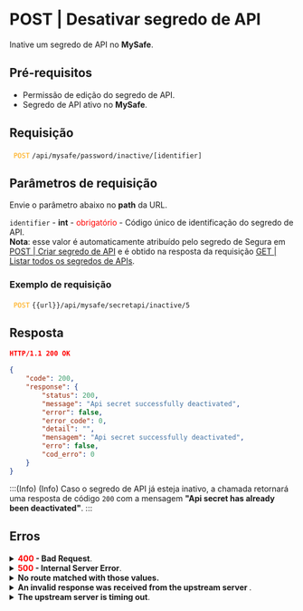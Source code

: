 # POST | Desativar segredo de API

Inative um segredo de API no **MySafe**.

## Pré-requisitos
* Permissão de edição do segredo de API.
* Segredo de API ativo no **MySafe**.

## Requisição

<code><span style="color:orange"> POST</code></span> `/api/mysafe/password/inactive/[identifier]`



## Parâmetros de requisição
Envie o parâmetro abaixo no <b>path</b> da URL.

<summary><code>identifier</code> - <b>int</b> - <span style="color:red">obrigatório</span> - Código único de identificação do segredo de API.</summary>
<b>Nota</b>: esse valor é automaticamente atribuído pelo segredo de Segura em <a href = "/v4/docs/pt/api-post-create-api-secret">POST | Criar segredo de API</a> e é obtido na resposta da requisição <a href = "/v4/docs/pt/api-get-list-all-api-secrets">GET | Listar todos os segredos de APIs</a>.


  ### Exemplo de requisição
<code><span style="color:orange"> POST</code></span> `{{url}}/api/mysafe/secretapi/inactive/5`
  
  
  
  ## Resposta 
 ```json
HTTP/1.1 200 OK
``` 
 
```json
{
    "code": 200,
    "response": {
        "status": 200,
        "message": "Api secret successfully deactivated",
        "error": false,
        "error_code": 0,
        "detail": "",
        "mensagem": "Api secret successfully deactivated",
        "erro": false,
        "cod_erro": 0
    }
}
```

:::(Info) (Info)
Caso o segredo de API já esteja inativo, a chamada retornará uma resposta de código <code>200</code> com a mensagem <b>"Api secret has already been deactivated"</b>.
:::
 
## Erros
 
<details>
<summary><b><span style="color:red">400</span> - Bad Request</b>.</summary>

***
<b>Mensagem: "1005: Api secret not found"</b>
<p><b>Possível causa</b>: segredo de API não foi encontrado.<br></p>
<b>Solução</b>: verifique o valor do <code>identifier</code> e envie a requisição novamente.

    
* * *
    
<b>Mensagem: "1006: User does not have access"</b>
<p><b>Possível causa</b>: usuário não possui acesso ao segredo de API.<br></p>

 ***
</details>
    
<details>
    <summary><b><span style="color:red">500</span> - Internal Server Error</b>.</summary>

***
    
<b>Mensagem: "Unexpected error."</b><br>

<p><b>Possível causa</b>: o erro está no servidor segredo de APIsegura.<br>
        
<b>Solução</b>: contate o time de suporte para mais informações.</p>
    
 ***
 </details>
 
 <details>
    <summary><b>No route matched with those values.</b></summary>

 ***
    
<b>Mensagem: "You are not authorized to access this resource."</b>
<p><b>Possíveis causas</b>: falha na autenticação da sua aplicação com o servidor Segura ou URL incorreta.<br>
        
<b>Solução</b>: verifique os parâmetros de autenticação como <code>Access Token URL</code>, <code>Client ID</code> e  <code>Client Secret</code> e solicite um novo token de acesso ou verifique e corrija a URL.
* * *
</details>
     
<details>
<summary><b>An invalid response was received from the upstream server
</b>.</summary>

*** 
   
<b>Mensagem: "An invalid response was received from the upstream server</b>
    
<p><b>Possível causa</b>: o servidor upstream pode estar demorando muito para responder, levando a um erro de timeout que é interpretado como uma resposta inválida pelo servidor proxy/gateway.<br>
        
<b>Solução</b>: verifique a conectividade entre a origem da requisição e o servidor segredo de APIsegura.</p>
***
</details>
     
   

<details>
<summary><b>The upstream server is timing out</b>.</summary>

*** 
    
<b>Mensagem: "An invalid response was received from the upstream server"</b>
    
<p><b>Possível causa</b>: o tempo da requisição se esgotou.
        
<b>Solução</b>: verifique a conectividade entre a origem da requisição e o servidor segredo de APIsegura.</p>
* * *
</details>
     